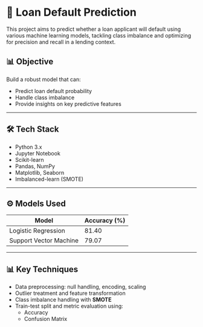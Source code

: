 # 🏦 Loan Default Prediction

This project aims to predict whether a loan applicant will default using various machine learning models, tackling class imbalance and optimizing for precision and recall in a lending context.

## 📊 Objective

Build a robust model that can:
- Predict loan default probability
- Handle class imbalance
- Provide insights on key predictive features

---

## 🛠️ Tech Stack

- Python 3.x
- Jupyter Notebook
- Scikit-learn
- Pandas, NumPy
- Matplotlib, Seaborn
- Imbalanced-learn (SMOTE)

---

## ⚙️ Models Used

| Model                  | Accuracy (%) |
|------------------------|--------------|
| Logistic Regression    | 81.40        |
| Support Vector Machine | 79.07        |

---

## 📊 Key Techniques

- Data preprocessing: null handling, encoding, scaling
- Outlier treatment and feature transformation
- Class imbalance handling with **SMOTE**
- Train-test split and metric evaluation using:
  - Accuracy
  - Confusion Matrix
